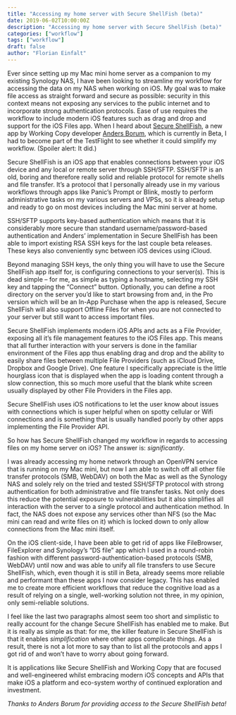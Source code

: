 ```yaml
---
title: "Accessing my home server with Secure ShellFish (beta)"
date: 2019-06-02T10:00:00Z
description: "Accessing my home server with Secure ShellFish (beta)"
categories: ["workflow"]
tags: ["workflow"]
draft: false
author: "Florian Einfalt"
---
```

Ever since setting up my Mac mini home server as a companion to my existing Synology NAS, I have been looking to streamline my workflow for accessing the data on my NAS when working on iOS. My goal was to make file access as straight forward and secure as possible: security in this context means not exposing any services to the public internet and to incorporate strong authentication protocols. Ease of use requires the workflow to include modern iOS features such as drag and drop and support for the iOS Files app. When I heard about [Secure ShellFish](https://secureshellfish.app), a new app by Working Copy developer [Anders Borum](https://twitter.com/palmin), which is currently in Beta, I had to become part of the TestFlight to see whether it could simplify my workflow. (Spoiler alert: It did.)
<!--more-->

Secure ShellFish is an iOS app that enables connections between your iOS device and any local or remote server through SSH/SFTP. SSH/SFTP is an old, boring and therefore really solid and reliable protocol for remote shells and file transfer. It’s a protocol that I personally already use in my various workflows through apps like Panic’s Prompt or Blink, mostly to perform administrative tasks on my various servers and VPSs, so it is already setup and ready to go on most devices including the Mac mini server at home.

SSH/SFTP supports key-based authentication which means that it is considerably more secure than standard username/password-based authentication and Anders’ implementation in Secure ShellFish has been able to import existing RSA SSH keys for the last couple beta releases. These keys also conveniently sync between iOS devices using iCloud.

Beyond managing SSH keys, the only thing you will have to use the Secure ShellFish app itself for, is configuring connections to your server(s). This is dead simple – for me, as simple as typing a hostname, selecting my SSH key and tapping the “Connect” button. Optionally, you can define a root directory on the server you’d like to start browsing from and, in the Pro version which will be an In-App Purchase when the app is released, Secure ShellFish will also support Offline Files for when you are not connected to your server but still want to access important files.

Secure ShellFish implements modern iOS APIs and acts as a File Provider, exposing all it’s file management features to the iOS Files app. This means that all further interaction with your servers is done in the familiar environment of the Files app thus enabling drag and drop and the ability to easily share files between multiple File Providers (such as iCloud Drive, Dropbox and Google Drive). One feature I specifically appreciate is the little hourglass icon that is displayed when the app is loading content through a slow connection, this so much more useful that the blank white screen usually displayed by other File Providers in the Files app.

Secure ShellFish uses iOS notifications to let the user know about issues with connections which is super helpful when on spotty cellular or Wifi connections and is something that is usually handled poorly by other apps implementing the File Provider API.

So how has Secure ShellFish changed my workflow in regards to accessing files on my home server on iOS? The answer is: *significantly*.

I was already accessing my home network through an OpenVPN service that is running on my Mac mini, but now I am able to switch off all other file transfer protocols (SMB, WebDAV) on both the Mac as well as the Synology NAS and solely rely on the tried and tested SSH/SFTP protocol with strong authentication for both administrative and file transfer tasks. Not only does this reduce the potential exposure to vulnerabilities but it also simplifies all interaction with the server to a single protocol and authentication method. In fact, the NAS does not expose any services other than NFS (so the Mac mini can read and write files on it) which is locked down to only allow connections from the Mac mini itself.

On the iOS client-side, I have been able to get rid of apps like FileBrowser, FileExplorer and Synology’s “DS file” app which I used in a round-robin fashion with different password-authentication-based protocols (SMB, WebDAV) until now and was able to unify all file transfers to use Secure ShellFish, which, even though it is still in Beta, already seems more reliable and performant than these apps I now consider legacy. This has enabled me to create more efficient workflows that reduce the cognitive load as a result of relying on a single, well-working solution not three, in my opinion, only semi-reliable solutions.

I feel like the last two paragraphs almost seem too short and simplistic to really account for the change Secure ShellFish has enabled me to make. But it is really as simple as that: for me, the killer feature in Secure ShellFish is that it enables *simplification* where other apps complicate things. As a result, there is not a lot more to say than to list all the protocols and apps I got rid of and won’t have to worry about going forward.

It is applications like Secure ShellFish and Working Copy that are focused and well-engineered whilst embracing modern iOS concepts and APIs that make iOS a platform and eco-system worthy of continued exploration and investment.

*Thanks to Anders Borum for providing access to the Secure ShellFish beta!*